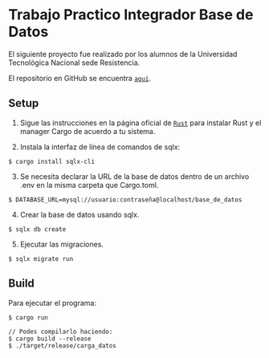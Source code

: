 # Trabajo Practico Integrador Base de Datos 
El siguiente proyecto fue realizado por los alumnos de la Universidad Tecnológica Nacional sede Resistencia. 

El repositorio en GitHub se encuentra [`aquí`](https://github.com/lauacosta/BaseDeDatos).

## Setup
1. Sigue las instrucciones en la página oficial de [`Rust`](https://www.rust-lang.org/) para instalar Rust y el manager Cargo de acuerdo a tu sistema.

2. Instala la interfaz de línea de comandos de sqlx:
```
$ cargo install sqlx-cli
```
3. Se necesita declarar la URL de la base de datos dentro de un archivo .env en la misma carpeta que Cargo.toml.
```
$ DATABASE_URL=mysql://usuario:contraseña@localhost/base_de_datos
```
4. Crear la base de datos usando sqlx.
```
$ sqlx db create
```
5. Ejecutar las migraciones.
```
$ sqlx migrate run
```
## Build
Para ejecutar el programa:
```
$ cargo run

// Podes compilarlo haciendo:
$ cargo build --release
$ ./target/release/carga_datos
```
